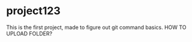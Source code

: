 # project123
This is the first project, made to figure out git command basics.
HOW TO UPLOAD FOLDER?
